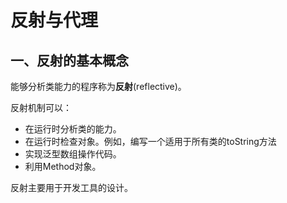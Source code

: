 # 反射与代理

## 一、反射的基本概念

能够分析类能力的程序称为**反射**(reflective)。

反射机制可以：
- 在运行时分析类的能力。
- 在运行时检查对象。例如，编写一个适用于所有类的toString方法
- 实现泛型数组操作代码。
- 利用Method对象。

反射主要用于开发工具的设计。
